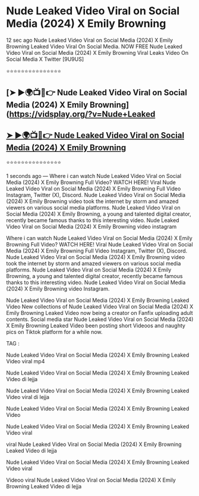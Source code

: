 ﻿# Nude Leaked Video Viral on Social Media (2024) X Emily Browning



12 sec ago Nude Leaked Video Viral on Social Media (2024) X Emily Browning Leaked Video Viral On Social Media. NOW FREE Nude Leaked Video Viral on Social Media (2024) X Emily Browning Viral Leaks Video On Social Media X Twitter [9U9US]

⭐⭐⭐⭐⭐⭐⭐⭐⭐⭐⭐⭐⭐⭐⭐

## [➤ ►🌍📺📱👉 Nude Leaked Video Viral on Social Media (2024) X Emily Browning](https://vidsplay.org/?v=Nude+Leaked

## [➤ ►🌍📺📱👉 Nude Leaked Video Viral on Social Media (2024) X Emily Browning](https://vidsplay.org/?v=Nude+Leaked)


⭐⭐⭐⭐⭐⭐⭐⭐⭐⭐⭐⭐⭐⭐⭐



1 seconds ago — Where i can watch Nude Leaked Video Viral on Social Media (2024) X Emily Browning Full Video? WATCH HERE! Viral Nude Leaked Video Viral on Social Media (2024) X Emily Browning Full Video Instagram, Twitter (X), Discord. Nude Leaked Video Viral on Social Media (2024) X Emily Browning video took the internet by storm and amazed viewers on various social media platforms. Nude Leaked Video Viral on Social Media (2024) X Emily Browning, a young and talented digital creator, recently became famous thanks to this interesting video. Nude Leaked Video Viral on Social Media (2024) X Emily Browning video instagram

Where i can watch Nude Leaked Video Viral on Social Media (2024) X Emily Browning Full Video? WATCH HERE! Viral Nude Leaked Video Viral on Social Media (2024) X Emily Browning Full Video Instagram, Twitter (X), Discord. Nude Leaked Video Viral on Social Media (2024) X Emily Browning video took the internet by storm and amazed viewers on various social media platforms. Nude Leaked Video Viral on Social Media (2024) X Emily Browning, a young and talented digital creator, recently became famous thanks to this interesting video. Nude Leaked Video Viral on Social Media (2024) X Emily Browning video Instagram.

Nude Leaked Video Viral on Social Media (2024) X Emily Browning Leaked Video New collections of Nude Leaked Video Viral on Social Media (2024) X Emily Browning Leaked Video now being a creator on Fanfix uploading adult contents. Social media star Nude Leaked Video Viral on Social Media (2024) X Emily Browning Leaked Video been posting short Videoos and naughty pics on Tiktok platform for a while now.

TAG :

 

Nude Leaked Video Viral on Social Media (2024) X Emily Browning Leaked Video viral mp4

 

Nude Leaked Video Viral on Social Media (2024) X Emily Browning Leaked Video di lejja

 

Nude Leaked Video Viral on Social Media (2024) X Emily Browning Leaked Video viral di lejja

 

Nude Leaked Video Viral on Social Media (2024) X Emily Browning Leaked Video

 

Nude Leaked Video Viral on Social Media (2024) X Emily Browning Leaked Video viral

 

viral Nude Leaked Video Viral on Social Media (2024) X Emily Browning Leaked Video di lejja

 

Nude Leaked Video Viral on Social Media (2024) X Emily Browning Leaked Video viral

 

Videoo viral Nude Leaked Video Viral on Social Media (2024) X Emily Browning Leaked Video di lejja